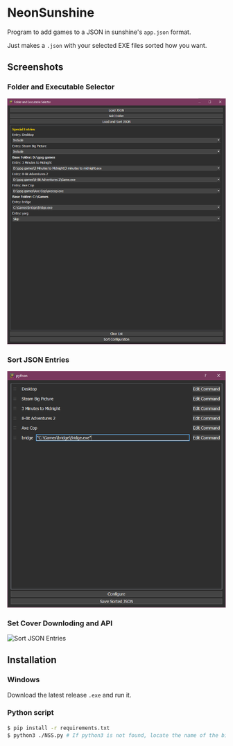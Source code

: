 # NeonSunshine
Program to add games to a JSON in sunshine's `app.json` format.

Just makes a `.json` with your selected EXE files sorted how you want.

## Screenshots

### Folder and Executable Selector
![Folder and Executable Selector](screenshots/screenshot1.png)

### Sort JSON Entries
![Sort JSON Entries](screenshots/screenshot2.png)

### Set Cover Downloding and API
![Sort JSON Entries](screenshots/screenshot3.png)

## Installation
### Windows
Download the latest release `.exe` and run it.

### Python script
```bash
$ pip install -r requirements.txt
$ python3 ./NSS.py # If python3 is not found, locate the name of the binary yourself. 
```
